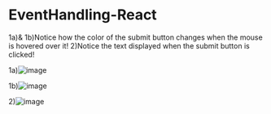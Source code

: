 # EventHandling-React

1a)& 1b)Notice how the color of the submit button changes when the mouse is hovered over it!
2)Notice the text displayed when the submit button is clicked!


1a)![image](https://user-images.githubusercontent.com/111981040/211184874-73bc14b6-907d-43c2-975b-7dbf6b4e1c49.png)

1b)![image](https://user-images.githubusercontent.com/111981040/211184885-662e5fbc-df27-40de-9ff5-d0080b3b7918.png)

2)![image](https://user-images.githubusercontent.com/111981040/211184894-f5e54f6a-bf68-464b-afc5-c08ad8315064.png)
